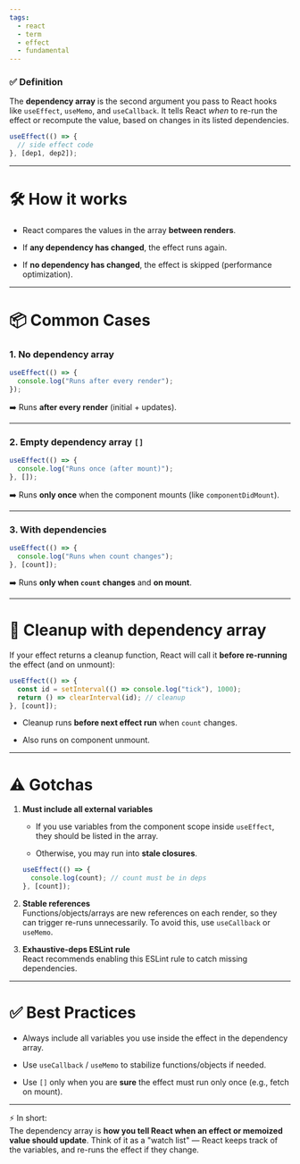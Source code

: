 ```yaml
---
tags: 
  - react
  - term
  - effect 
  - fundamental
---
```


### ✅ Definition

The **dependency array** is the second argument you pass to React hooks like `useEffect`, `useMemo`, and `useCallback`. It tells React _when_ to re-run the effect or recompute the value, based on changes in its listed dependencies.

```jsx
useEffect(() => {
  // side effect code
}, [dep1, dep2]);
```

---

# 🛠 How it works

- React compares the values in the array **between renders**.
    
- If **any dependency has changed**, the effect runs again.
    
- If **no dependency has changed**, the effect is skipped (performance optimization).
    

---

# 📦 Common Cases

### 1. **No dependency array**

```jsx
useEffect(() => {
  console.log("Runs after every render");
});
```

➡️ Runs **after every render** (initial + updates).

---

### 2. **Empty dependency array `[]`**

```jsx
useEffect(() => {
  console.log("Runs once (after mount)");
}, []);
```

➡️ Runs **only once** when the component mounts (like `componentDidMount`).

---

### 3. **With dependencies**

```jsx
useEffect(() => {
  console.log("Runs when count changes");
}, [count]);
```

➡️ Runs **only when `count` changes** and **on mount**.

---

# 🔄 Cleanup with dependency array

If your effect returns a cleanup function, React will call it **before re-running** the effect (and on unmount):

```jsx
useEffect(() => {
  const id = setInterval(() => console.log("tick"), 1000);
  return () => clearInterval(id); // cleanup
}, [count]);
```

- Cleanup runs **before next effect run** when `count` changes.
    
- Also runs on component unmount.
    

---

# ⚠️ Gotchas

1. **Must include all external variables**
    
    - If you use variables from the component scope inside `useEffect`, they should be listed in the array.
        
    - Otherwise, you may run into **stale closures**.
        
    
    ```jsx
    useEffect(() => {
      console.log(count); // count must be in deps
    }, [count]);
    ```
    
2. **Stable references**  
    Functions/objects/arrays are new references on each render, so they can trigger re-runs unnecessarily. To avoid this, use `useCallback` or `useMemo`.
    
3. **Exhaustive-deps ESLint rule**  
    React recommends enabling this ESLint rule to catch missing dependencies.
    

---

# ✅ Best Practices

- Always include all variables you use inside the effect in the dependency array.
    
- Use `useCallback` / `useMemo` to stabilize functions/objects if needed.
    
- Use `[]` only when you are **sure** the effect must run only once (e.g., fetch on mount).
    

---

⚡ In short:  
The dependency array is **how you tell React when an effect or memoized value should update**. Think of it as a "watch list" — React keeps track of the variables, and re-runs the effect if they change.